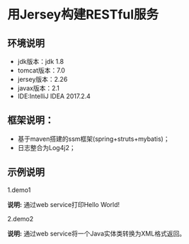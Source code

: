 # 用Jersey构建RESTful服务

## 环境说明

* jdk版本：jdk 1.8
* tomcat版本：7.0
* jersey版本：2.26
* javax版本：2.1
* IDE:IntelliJ IDEA 2017.2.4

## 框架说明：

* 基于maven搭建的ssm框架(spring+struts+mybatis)；
* 日志整合为Log4j2；


## 示例说明

1.demo1

**说明:** 通过web service打印Hello World!

2.demo2

**说明:** 通过web service将一个Java实体类转换为XML格式返回。